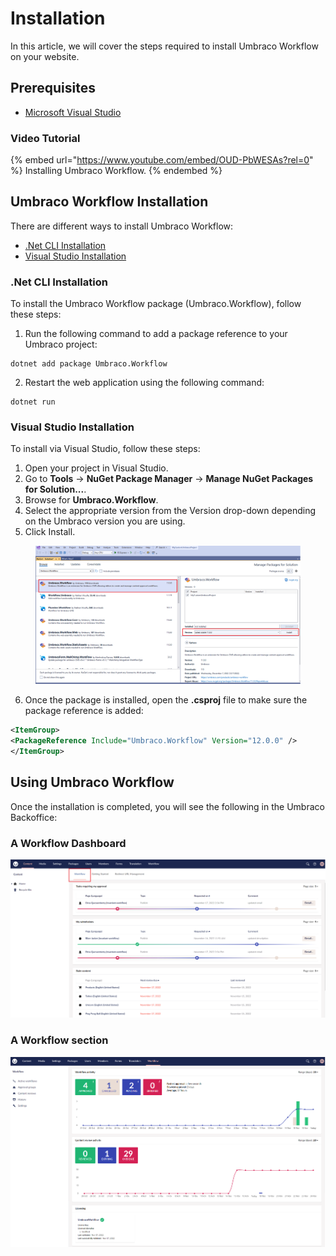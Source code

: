 # Installation

In this article, we will cover the steps required to install Umbraco Workflow on your website.

## Prerequisites

* [Microsoft Visual Studio](https://visualstudio.microsoft.com/)

### Video Tutorial

{% embed url="https://www.youtube.com/embed/OUD-PbWESAs?rel=0" %}
Installing Umbraco Workflow.
{% endembed %}

## Umbraco Workflow Installation

There are different ways to install Umbraco Workflow:

* [.Net CLI Installation](installing-workflow.md#net-cli-installation)
* [Visual Studio Installation](installing-workflow.md#visual-studio-installation)

### .Net CLI Installation

To install the Umbraco Workflow package (Umbraco.Workflow), follow these steps:

1. Run the following command to add a package reference to your Umbraco project:

```
dotnet add package Umbraco.Workflow
```

2. Restart the web application using the following command:

```
dotnet run
```

### Visual Studio Installation

To install via Visual Studio, follow these steps:

1. Open your project in Visual Studio.
2. Go to **Tools** -> **NuGet Package Manager** -> **Manage NuGet Packages for Solution...**.
3. Browse for **Umbraco.Workflow**.
4. Select the appropriate version from the Version drop-down depending on the Umbraco version you are using.
5. Click Install.

<figure><img src="../../10/umbraco-workflow/images/VS_Installation.png" alt=""><figcaption></figcaption></figure>

6. Once the package is installed, open the **.csproj** file to make sure the package reference is added:

```xml
<ItemGroup>
<PackageReference Include="Umbraco.Workflow" Version="12.0.0" />
</ItemGroup>
```

## Using Umbraco Workflow

Once the installation is completed, you will see the following in the Umbraco Backoffice:

### A Workflow Dashboard

![Workflow dashboard.](getting-started/images/WorkflowDashboard-ContentSection.png)

### A Workflow section

![Workflow section.](images/workflow-section.png)

